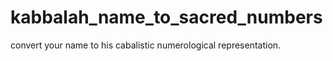 # kabbalah_name_to_sacred_numbers
convert your name to his cabalistic numerological representation.  
